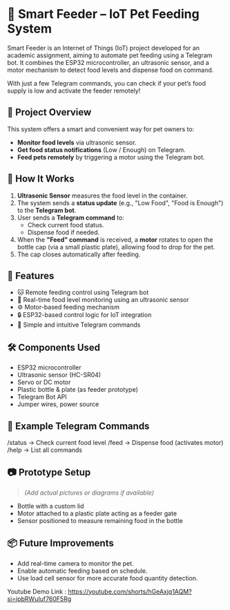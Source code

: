 # 🐾 Smart Feeder – IoT Pet Feeding System

Smart Feeder is an Internet of Things (IoT) project developed for an academic assignment, aiming to automate pet feeding using a Telegram bot. It combines the ESP32 microcontroller, an ultrasonic sensor, and a motor mechanism to detect food levels and dispense food on command.

With just a few Telegram commands, you can check if your pet’s food supply is low and activate the feeder remotely!

## 📌 Project Overview

This system offers a smart and convenient way for pet owners to:

- **Monitor food levels** via ultrasonic sensor.
- **Get food status notifications** (Low / Enough) on Telegram.
- **Feed pets remotely** by triggering a motor using the Telegram bot.

## 🤖 How It Works

1. **Ultrasonic Sensor** measures the food level in the container.
2. The system sends a **status update** (e.g., "Low Food", "Food is Enough") to the **Telegram bot**.
3. User sends a **Telegram command** to:
   - Check current food status.
   - Dispense food if needed.
4. When the **"Feed" command** is received, a **motor** rotates to open the bottle cap (via a small plastic plate), allowing food to drop for the pet.
5. The cap closes automatically after feeding.

## 🧠 Features

- 🐱 Remote feeding control using Telegram bot
- 📏 Real-time food level monitoring using an ultrasonic sensor
- ⚙️ Motor-based feeding mechanism
- 🔒 ESP32-based control logic for IoT integration
- 📲 Simple and intuitive Telegram commands

## 🛠️ Components Used

- ESP32 microcontroller  
- Ultrasonic sensor (HC-SR04)  
- Servo or DC motor  
- Plastic bottle & plate (as feeder prototype)  
- Telegram Bot API  
- Jumper wires, power source

## 💬 Example Telegram Commands

/status → Check current food level
/feed → Dispense food (activates motor)
/help → List all commands


## 📷 Prototype Setup

> *(Add actual pictures or diagrams if available)*

- Bottle with a custom lid
- Motor attached to a plastic plate acting as a feeder gate
- Sensor positioned to measure remaining food in the bottle

## 📦 Future Improvements

- Add real-time camera to monitor the pet.
- Enable automatic feeding based on schedule.
- Use load cell sensor for more accurate food quantity detection.

Youtube Demo Link : https://youtube.com/shorts/hGeAxjq1AQM?si=ipbRWuIuf760F5Rg

